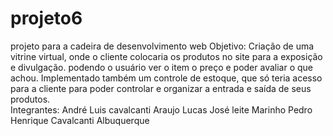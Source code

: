 # projeto6

projeto para a cadeira de desenvolvimento web
Objetivo: 
	Criação de uma vitrine virtual, onde o cliente colocaria os produtos no site para a exposição e divulgação. podendo o usuário ver o item o preço e poder avaliar o que achou.
Implementado também um controle de estoque, que só teria acesso para a cliente para poder controlar e organizar a entrada e saída de seus produtos.
<br>
Integrantes:
André Luis cavalcanti Araujo 
Lucas José leite Marinho
Pedro Henrique Cavalcanti Albuquerque
